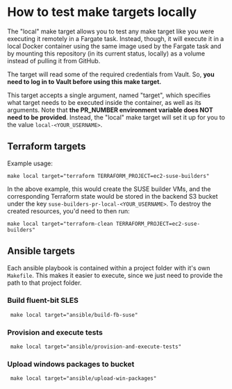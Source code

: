 # How to test make targets locally
The "local" make target allows you to test any make target like you were executing it remotely in a Fargate task. Instead,
though, it will execute it in a local Docker container using the same image used by the Fargate task and by mounting this
repository (in its current status, locally) as a volume instead of pulling it from GitHub.

The target will read some of the required credentials from Vault. So, **you need to log in to Vault before using this make target.**

This target accepts a single argument, named "target", which specifies what target needs to be executed inside the container,
as well as its arguments. Note that **the PR_NUMBER environment variable does NOT need to be provided**. Instead, the "local"
make target will set it up for you to the value `local-<YOUR_USERNAME>`.

## Terraform targets
Example usage:
```
make local target="terraform TERRAFORM_PROJECT=ec2-suse-builders"
```

In the above example, this would create the SUSE builder VMs, and the corresponding Terraform state would be stored in
the backend S3 bucket under the key `suse-builders-pr-local-<YOUR_USERNAME>`. To destroy the created resources, you'd need
to then run:
```
make local target="terraform-clean TERRAFORM_PROJECT=ec2-suse-builders"
```

## Ansible targets
Each ansible playbook is contained within a project folder with it's own `Makefile`. This makes it easier to execute, since we just need
to provide the path to that project folder.
### Build fluent-bit SLES
```shell
 make local target="ansible/build-fb-suse"
```
### Provision and execute tests
```shell
 make local target="ansible/provision-and-execute-tests"
```
### Upload windows packages to bucket
```shell
 make local target="ansible/upload-win-packages"
```